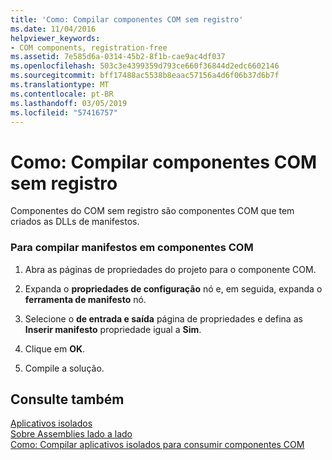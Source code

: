 ```yaml
---
title: 'Como: Compilar componentes COM sem registro'
ms.date: 11/04/2016
helpviewer_keywords:
- COM components, registration-free
ms.assetid: 7e585d6a-0314-45b2-8f1b-cae9ac4df037
ms.openlocfilehash: 503c3e4399359d793ce660f36844d2edc6602146
ms.sourcegitcommit: bff17488ac5538b8eaac57156a4d6f06b37d6b7f
ms.translationtype: MT
ms.contentlocale: pt-BR
ms.lasthandoff: 03/05/2019
ms.locfileid: "57416757"
---
```

# <a name="how-to-build-registration-free-com-components"></a>Como: Compilar componentes COM sem registro

Componentes do COM sem registro são componentes COM que tem criados as DLLs de manifestos.

### <a name="to-build-manifests-into-com-components"></a>Para compilar manifestos em componentes COM

1. Abra as páginas de propriedades do projeto para o componente COM.

1. Expanda o **propriedades de configuração** nó e, em seguida, expanda o **ferramenta de manifesto** nó.

1. Selecione o **de entrada e saída** página de propriedades e defina as **Inserir manifesto** propriedade igual a **Sim**.

1. Clique em **OK**.

1. Compile a solução.

## <a name="see-also"></a>Consulte também

[Aplicativos isolados](/windows/desktop/SbsCs/isolated-applications)<br/>
[Sobre Assemblies lado a lado](/windows/desktop/SbsCs/about-side-by-side-assemblies-)<br/>
[Como: Compilar aplicativos isolados para consumir componentes COM](../build/how-to-build-isolated-applications-to-consume-com-components.md)
